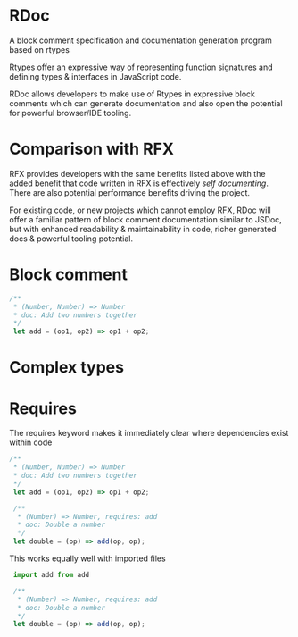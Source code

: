 # RDoc
A block comment specification and documentation generation program based on rtypes

Rtypes offer an expressive way of representing function signatures and defining types & interfaces in JavaScript code.

RDoc allows developers to make use of Rtypes in expressive block comments which can generate documentation and also open the potential for powerful browser/IDE tooling.


# Comparison with RFX
RFX provides developers with the same benefits listed above with the added benefit that code written in RFX is effectively _self documenting_. There are also potential performance benefits driving the project.

For existing code, or new projects which cannot employ RFX, RDoc will offer a familiar pattern of block comment documentation similar to JSDoc, but with enhanced readability & maintainability in code, richer generated docs & powerful tooling potential.
 
# Block comment
```javascript
/**
 * (Number, Number) => Number
 * doc: Add two numbers together
 */
 let add = (op1, op2) => op1 + op2;
```
 
# Complex types
 
# Requires
The requires keyword makes it immediately clear where dependencies exist within code
```javascript
/**
 * (Number, Number) => Number
 * doc: Add two numbers together
 */
 let add = (op1, op2) => op1 + op2;

 /**
  * (Number) => Number, requires: add
  * doc: Double a number
  */
 let double = (op) => add(op, op);
```

This works equally well with imported files
```javascript
 import add from add

 /**
  * (Number) => Number, requires: add
  * doc: Double a number
  */
 let double = (op) => add(op, op);
```
